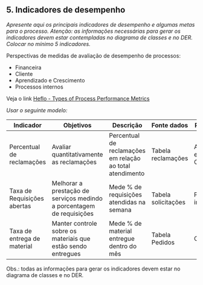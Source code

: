 ## 5. Indicadores de desempenho

_Apresente aqui os principais indicadores de desempenho e algumas metas para o processo. Atenção: as informações necessárias para gerar os indicadores devem estar contempladas no diagrama de classes e no DER. Colocar no mínimo 5 indicadores._

Perspectivas de medidas de avaliação de desempenho de processos:

* Financeira
* Cliente
* Aprendizado e Crescimento
* Processos internos

Veja o link [Heflo - Types of Process Performance Metrics](https://www.heflo.com/blog/business-management/process-performance-metrics/)

_Usar o seguinte modelo:_

| **Indicador** | **Objetivos** | **Descrição** | **Fonte dados** | **Perspectiva** |
| ---           | ---           | ---           | ---             | ---             |
| Percentual de reclamações | Avaliar quantitativamente as reclamações | Percentual de reclamações em relação ao total atendimento | Tabela reclamações | Aprendizado e Crescimento |
| Taxa de Requisições abertas | Melhorar a prestação de serviços medindo a porcentagem de requisições | Mede % de requisições atendidas na semana | Tabela solicitações | Processos internos |
| Taxa de entrega de material | Manter controle sobre os materiais que estão sendo entregues | Mede % de material entregue dentro do mês | Tabela Pedidos | Clientes |

Obs.: todas as informações para gerar os indicadores devem estar no diagrama de classes e no DER.
